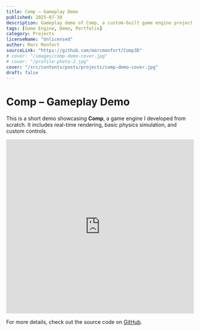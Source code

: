 ```yaml
---
title: Comp – Gameplay Demo
published: 2025-07-30
description: Gameplay demo of Comp, a custom-built game engine project showcasing physics and rendering capabilities.
tags: [Game Engine, Demo, Portfolio]
category: Projects
licenseName: "Unlicensed"
author: Marc Monfort
sourceLink: "https://github.com/marcmonfort/Comp3D"
# cover: "/images/comp-demo-cover.jpg"
# cover: "/profile-photo-2.jpg"
cover: "/src/contents/posts/projects/comp-demo-cover.jpg"
draft: false
---
```


# Comp – Gameplay Demo

This is a short demo showcasing **Comp**, a game engine I developed from scratch. It includes real-time rendering, basic physics simulation, and custom controls.

<iframe width="100%" height="468" src="https://www.youtube.com/embed/gijlmRadfKw" title="Comp Gameplay Demo" frameborder="0" allow="accelerometer; autoplay; clipboard-write; encrypted-media; gyroscope; picture-in-picture; web-share" allowfullscreen></iframe>

For more details, check out the source code on [GitHub](https://github.com/marcmonfort/Comp3D).
